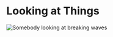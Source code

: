 # Looking at Things
![Somebody looking at breaking waves](eliasLookingAtWaves "Somebody looking at breaking waves")


